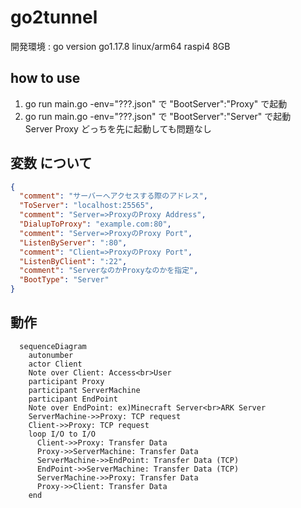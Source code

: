 # go2tunnel
開発環境 : go version go1.17.8 linux/arm64 raspi4 8GB  

## how to use
1. go run main.go -env="???.json" で "BootServer":"Proxy" で起動  
2. go run main.go -env="???.json" で "BootServer":"Server" で起動  
Server Proxy どっちを先に起動しても問題なし

## 変数 について
```json
{
  "comment": "サーバーへアクセスする際のアドレス",
  "ToServer": "localhost:25565",
  "comment": "Server=>ProxyのProxy Address",
  "DialupToProxy": "example.com:80",
  "comment": "Server=>ProxyのProxy Port",
  "ListenByServer": ":80",
  "comment": "Client=>ProxyのProxy Port",
  "ListenByClient": ":22",
  "comment": "ServerなのかProxyなのかを指定",
  "BootType": "Server"
}
```
## 動作
```mermaid
  sequenceDiagram
    autonumber
    actor Client
    Note over Client: Access<br>User
    participant Proxy
    participant ServerMachine
    participant EndPoint
    Note over EndPoint: ex)Minecraft Server<br>ARK Server
    ServerMachine->>Proxy: TCP request
    Client->>Proxy: TCP request
    loop I/O to I/O
      Client->>Proxy: Transfer Data
      Proxy->>ServerMachine: Transfer Data
      ServerMachine->>EndPoint: Transfer Data (TCP)
      EndPoint->>ServerMachine: Transfer Data (TCP)
      ServerMachine->>Proxy: Transfer Data
      Proxy->>Client: Transfer Data
    end
```
